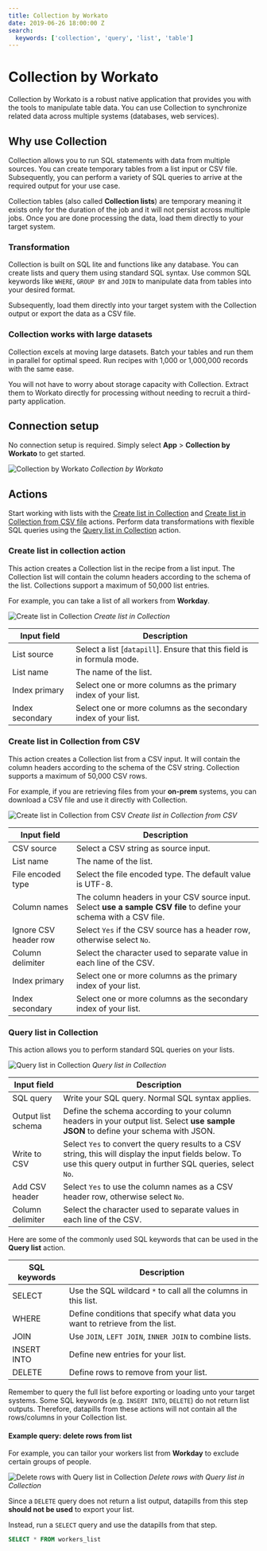 ```yaml
---
title: Collection by Workato
date: 2019-06-26 18:00:00 Z
search:
  keywords: ['collection', 'query', 'list', 'table']
---
```


# Collection by Workato
Collection by Workato is a robust native application that provides you with the tools to manipulate table data. You can use Collection to synchronize related data across multiple systems (databases, web services).

## Why use Collection
Collection allows you to run SQL statements with data from multiple sources. You can create temporary tables from a list input or CSV file. Subsequently, you can perform a variety of SQL queries to arrive at the required output for your use case.

Collection tables (also called **Collection lists**) are temporary meaning it exists only for the duration of the job and it will not persist across multiple jobs. Once you are done processing the data, load them directly to your target system.

### Transformation
Collection is built on SQL lite and functions like any database. You can create lists and query them using standard SQL syntax. Use common SQL keywords like `WHERE`, `GROUP BY` and `JOIN` to manipulate data from tables into your desired format.

Subsequently, load them directly into your target system with the Collection output or export the data as a CSV file.

### Collection works with large datasets
Collection excels at moving large datasets. Batch your tables and run them in parallel for optimal speed. Run recipes with 1,000 or 1,000,000 records with the same ease.

You will not have to worry about storage capacity with Collection. Extract them to Workato directly for processing without needing to recruit a third-party application.

## Connection setup
No connection setup is required. Simply select **App** > **Collection by Workato** to get started.

![Collection by Workato](/assets/images//features/collection/collection-by-workato.png)
*Collection by Workato*

## Actions
Start working with lists with the [Create list in Collection](#create-list-in-collection) and [Create list in Collection from CSV file](#create-list-in-collection-from-csv) actions. Perform data transformations with flexible SQL queries using the [Query list in Collection](#query-list-in-collection) action.

### Create list in collection action
This action creates a Collection list in the recipe from a list input. The Collection list will contain the column headers according to the schema of the list. Collections support a maximum of 50,000 list entries.

For example, you can take a list of all workers from **Workday**.

![Create list in Collection](/assets/images/features/collection/create-list-in-collection.png)
*Create list in Collection*

| Input field     | Description                                                            |
| --------------- | ---------------------------------------------------------------------- |
| List source     | Select a list [`datapill`]. Ensure that this field is in formula mode. |
| List name       | The name of the list.                                                  |
| Index primary   | Select one or more columns as the primary index of your list.          |
| Index secondary | Select one or more columns as the secondary index of your list.        |

### Create list in Collection from CSV
This action creates a Collection list from a CSV input. It will contain the column headers according to the schema of the CSV string. Collection supports a maximum of 50,000 CSV rows.

For example, if you are retrieving files from your **on-prem** systems, you can download a CSV file and use it directly with Collection.

![Create list in Collection from CSV](/assets/images/features/collection/create-list-in-collection-from-csv.png)
*Create list in Collection from CSV*

| Input field           | Description                                                                 |
| --------------------- | --------------------------------------------------------------------------- |
| CSV source            | Select a CSV string as source input.                                        |
| List name             | The name of the list.                                                       |
| File encoded type     | Select the file encoded type. The default value is UTF-8.                   |
| Column names          | The column headers in your CSV source input. Select **use a sample CSV file** to define your schema with a CSV file. |
| Ignore CSV header row | Select `Yes` if the CSV source has a header row, otherwise select `No`.     |
| Column delimiter      | Select the character used to separate value in each line of the CSV.        |
| Index primary         | Select one or more columns as the primary index of your list.               |
| Index secondary       | Select one or more columns as the secondary index of your list.             |

### Query list in Collection
This action allows you to perform standard SQL queries on your lists.

![Query list in Collection](/assets/images/features/collection/query-list-in-collection.png)
*Query list in Collection*

| Input field        | Description                                                                      |
| ------------------ | -------------------------------------------------------------------------------- |
| SQL query          | Write your SQL query. Normal SQL syntax applies.                                 |
| Output list schema | Define the schema according to your column headers in your output list. Select **use sample JSON** to define your schema with JSON. |
| Write to CSV       | Select `Yes` to convert the query results to a CSV string, this will display the input fields below. To use this query output in further SQL queries, select `No`. |
| Add CSV header     | Select `Yes` to use the column names as a CSV header row, otherwise select `No`. |
| Column delimiter   | Select the character used to separate values in each line of the CSV.            |

Here are some of the commonly used SQL keywords that can be used in the **Query list** action.

| SQL keywords | Description                                                                  |
| ------------ | ---------------------------------------------------------------------------- |
| SELECT       | Use the SQL wildcard `*` to call all the columns in this list.               |
| WHERE        | Define conditions that specify what data you want to retrieve from the list. |
| JOIN         | Use `JOIN`, `LEFT JOIN`, `INNER JOIN` to combine lists.                              |
| INSERT INTO  | Define new entries for your list.                                            |
| DELETE       | Define rows to remove from your list.                                        |

Remember to query the full list before exporting or loading unto your target systems. Some SQL keywords (e.g. `INSERT INTO`, `DELETE`) do not return list outputs. Therefore, datapills from these actions will not contain all the rows/columns in your Collection list.

#### Example query: delete rows from list
For example, you can tailor your workers list from **Workday** to exclude certain groups of people.

![Delete rows with Query list in Collection](/assets/images/features/collection/query-list-in-collection-delete.png)
*Delete rows with Query list in Collection*

Since a `DELETE` query does not return a list output, datapills from this step **should not be used** to export your list.

Instead, run a `SELECT` query and use the datapills from that step.
```SQL
SELECT * FROM workers_list
```
